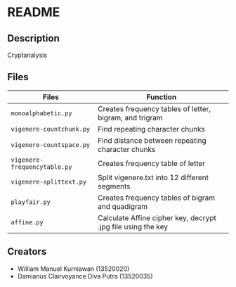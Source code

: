 # README

## Description

Cryptanalysis

## Files

| Files               | Function                                                |
| ------------------- | ------------------------------------------------------- |
| `monoalphabetic.py` | Creates frequency tables of letter, bigram, and trigram |
| `vigenere-countchunk.py` | Find repeating character chunks |
| `vigenere-countspace.py` | Find distance between repeating character chunks |
| `vigenere-frequencytable.py` | Creates frequency table of letter |
| `vigenere-splittext.py` | Split vigenere.txt into 12 different segments |
| `playfair.py` | Creates frequency tables of bigram and quadigram |
| `affine.py` | Calculate Affine cipher key, decrypt .jpg file using the key |

## Creators

- William Manuel Kurniawan (13520020)
- Damianus Clairvoyance Diva Putra (13520035)
